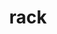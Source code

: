 ---
category: 4-letters
denotation: null
name: rack
reference_link: https://www.etymonline.com/word/rack
root_language: null
root_name: null
title: rack
type: free
word_sums:
- respelling: rack
  sum: 'Rack + '
---